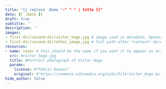```yaml
---
title: "{{ replace .Name "-" " " | title }}"
date: {{ .Date }}
draft: true
subtitle: ''
description: ''
images:
- first-dir/second-dir/victor_hugo.jpg # image used in metadata, OpenGraph and Twitter cards, first 6 images are also used by OpenGraph
- first-dir/second-dir/other_image.jpg # full path after *content* directory preppended to image name
resources:
- name: cover # this should be the name if you want it to appear as article's featured image of the article
  src: #victor_hugo.jpg
  title: #Portrait photograph of Victor Hugo
  params:
    license: #"Public Domain"
    original: #"https://commons.wikimedia.org/wiki/File:Victor_Hugo_by_%C3%89tienne_Carjat_1876_-_full.jpg"
hide_author: false
---
```


